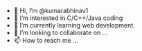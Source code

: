 - 👋 Hi, I’m @kumarabhinav1
- 👀 I’m interested in C/C++/Java coding
- 🌱 I’m currently learning web development.
- 💞️ I’m looking to collaborate on ...
- 📫 How to reach me ...

<!---
kumarabhinav1/kumarabhinav1 is a ✨ special ✨ repository because its `README.md` (this file) appears on your GitHub profile.
You can click the Preview link to take a look at your changes.
--->

